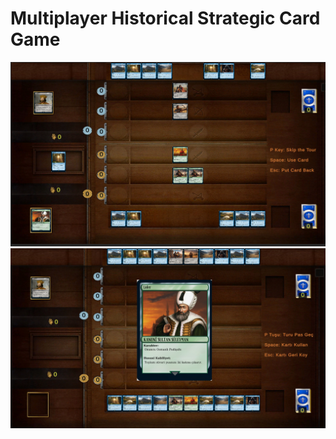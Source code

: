 # Multiplayer Historical Strategic Card Game

![Imager](https://github.com/mhasangecit/Multiplayer-Historical-Card-Game/blob/main/Screenshots/Screenshot%202024-01-02%20161546.png)
![Imager](https://github.com/mhasangecit/Multiplayer-Historical-Card-Game/blob/main/Screenshots/Screenshot%202024-01-02%20161631.png)

